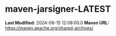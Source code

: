 # maven-jarsigner-LATEST

**Last Modified:** 2024-08-15 12:08:00.0
**Maven URL:** https://maven.apache.org/shared-archives/
